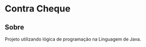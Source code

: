 <h1>Contra Cheque</h1>

<h2>Sobre</h2>
<p>Projeto utilizando lógica de programação na Linguagem de Java.</p>
